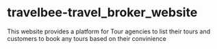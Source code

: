 # travelbee-travel_broker_website
This website provides a platform for Tour agencies to list their tours and customers to book any tours based on their convinience
